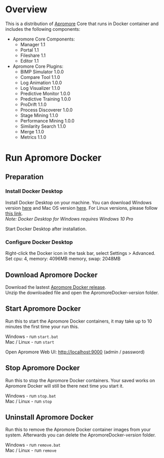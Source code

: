 # Overview
This is a distribution of [Apromore](http://apromore.org/) Core that runs in Docker container and includes the following components:
* Apromore Core Components:
  * Manager 1.1
  * Portal 1.1
  * Fileshare 1.1
  * Editor 1.1
* Apromore Core Plugins:
  * BIMP Simulator 1.0.0
  * Compare Tool 1.1.0
  * Log Animation 1.0.0
  * Log Visualizer 1.1.0
  * Predictive Monitor 1.0.0
  * Predictive Training 1.0.0
  * ProDrift 1.1.0
  * Process Discoverer 1.0.0
  * Stage Mining 1.1.0
  * Performance Mining 1.0.0
  * Similarity Search 1.1.0
  * Merge 1.1.0
  * Metrics 1.1.0

# Run Apromore Docker

## Preparation

### Install Docker Desktop
Install Docker Desktop on your machine. You can download Windows version [here](https://download.docker.com/win/stable/Docker%20for%20Windows%20Installer.exe) and Mac OS version [here](https://download.docker.com/mac/stable/Docker.dmg). For Linux versions, please follow [this link](https://download.docker.com/linux/).  
*Note: Docker Desktop for Windows requires Windows 10 Pro*  

Start Docker Desktop after installation.

### Configure Docker Desktop
Right-click the Docker icon in the task bar, select Settings > Advanced.  
Set cpu: 4, memory: 4096MB memory, swap: 2048MB

## Download Apromore Docker
Download the lastest [Apromore Docker release](https://github.com/apromore/ApromoreDocker/releases/latest).  
Unzip the downloaded file and open the ApromoreDocker-*version* folder.  

## Start Apromore Docker
Run this to start the Apromore Docker containers, it may take up to 10 minutes the first time your run this.  

Windows - run `start.bat`  
Mac / Linux - run `start`  

Open Apromore Web UI: [http://localhost:9000](http://localhost:9000) (admin / password)  

## Stop Apromore Docker
Run this to stop the Apromore Docker containers.  Your saved works on Apromore Docker will still be there next time you start it. 

Windows - run `stop.bat`  
Mac / Linux - run `stop`   

## Uninstall Apromore Docker
Run this to remove the Apromore Docker container images from your system.  Afterwards you can delete the ApromoreDocker-*version* folder.

Windows - run `remove.bat`  
Mac / Linux - run `remove`  
